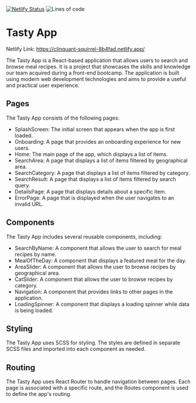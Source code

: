 [![Netlify Status](https://api.netlify.com/api/v1/badges/fa24d1a5-f3ac-468c-9111-404034bf8ad6/deploy-status)](https://app.netlify.com/sites/clinquant-squirrel-8b4fad/deploys)
![Lines of code](https://img.shields.io/tokei/lines/github/allbutgold/tasty)
<br/>

<h1>Tasty App</h2>

Netlify Link: https://clinquant-squirrel-8b4fad.netlify.app/


The Tasty App is a React-based application that allows users to search and browse meal recipes. It is a project that showcases the skills and knowledge our team acquired during a front-end bootcamp. The application is built using modern web development technologies and aims to provide a useful and practical user experience.

<h2>Pages</h2>

The Tasty App consists of the following pages:

- SplashScreen: The initial screen that appears when the app is first loaded.
- Onboarding: A page that provides an onboarding experience for new users.
- Home: The main page of the app, which displays a list of items.
- SearchArea: A page that displays a list of items filtered by geographical area.
- SearchCategory: A page that displays a list of items filtered by category.
- SearchResult: A page that displays a list of items filtered by search query.
- DetailsPage: A page that displays details about a specific item.
- ErrorPage: A page that is displayed when the user navigates to an invalid URL.


<h2>Components</h2>

The Tasty App includes several reusable components, including:

- SearchByName: A component that allows the user to search for meal recipes by name.
- MealOfTheDay: A component that displays a featured meal for the day.
- AreaSlider: A component that allows the user to browse recipes by geographical area.
- CatSlider: A component that allows the user to browse recipes by category.
- Navigation: A component that provides links to other pages in the application.
- LoadingSpinner: A component that displays a loading spinner while data is being loaded.


<h2>Styling</h2>

The Tasty App uses SCSS for styling. The styles are defined in separate SCSS files and imported into each component as needed.


<h2>Routing</h2>

The Tasty App uses React Router to handle navigation between pages. Each page is associated with a specific route, and the Routes component is used to define the app's routing.





